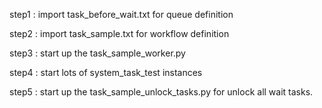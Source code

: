 step1 : import task_before_wait.txt for queue definition

step2 : import task_sample.txt for workflow definition

step3 : start up the task_sample_worker.py

step4 : start lots of system_task_test instances

step5 : start up the task_sample_unlock_tasks.py for unlock all wait tasks.